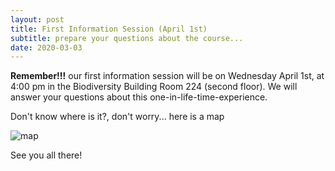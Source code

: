 ```yaml
---
layout: post
title: First Information Session (April 1st)
subtitle: prepare your questions about the course...
date: 2020-03-03
---
```


**Remember!!!** 
our first information session will be on Wednesday April 1st, at 4:00 pm in the Biodiversity Building Room 224 (second floor).
We will answer your questions about this one-in-life-time-experience. 

Don't know where is it?, don't worry... here is a map 

![map](http://www.biodiversity.ubc.ca/museum/images/contactmap.jpg)


See you all there!
